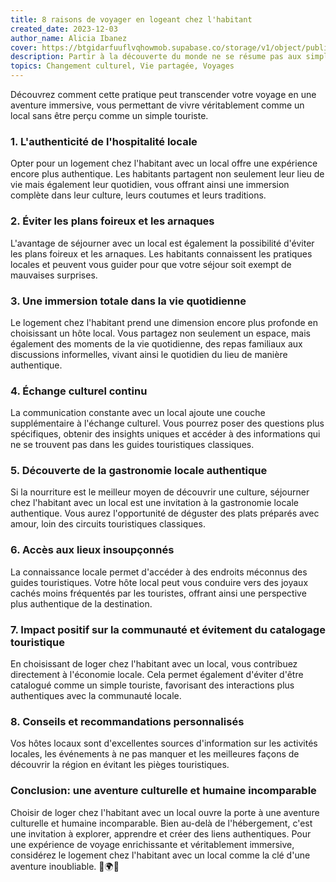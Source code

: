 ```yaml
---
title: 8 raisons de voyager en logeant chez l'habitant
created_date: 2023-12-03
author_name: Alicia Ibanez
cover: https://btgidarfuuflvqhowmob.supabase.co/storage/v1/object/public/blog/8-reasons-to-travel-by-staying-with-locals.webp?t=2023-12-03T15%3A06%3A58.656Z
description: Partir à la découverte du monde ne se résume pas aux simples attractions touristiques. Pour une expérience véritablement authentique, enrichissante et dépourvue des pièges touristiques habituels, choisissez de loger chez un local.
topics: Changement culturel, Vie partagée, Voyages
---
```


Découvrez comment cette pratique peut transcender votre voyage en une aventure immersive, vous permettant de vivre véritablement comme un local sans être perçu comme un simple touriste.

### 1. L'authenticité de l'hospitalité locale

Opter pour un logement chez l'habitant avec un local offre une expérience encore plus authentique. Les habitants partagent non seulement leur lieu de vie mais également leur quotidien, vous offrant ainsi une immersion complète dans leur culture, leurs coutumes et leurs traditions.

### 2. Éviter les plans foireux et les arnaques

L'avantage de séjourner avec un local est également la possibilité d'éviter les plans foireux et les arnaques. Les habitants connaissent les pratiques locales et peuvent vous guider pour que votre séjour soit exempt de mauvaises surprises.

### 3. Une immersion totale dans la vie quotidienne

Le logement chez l'habitant prend une dimension encore plus profonde en choisissant un hôte local. Vous partagez non seulement un espace, mais également des moments de la vie quotidienne, des repas familiaux aux discussions informelles, vivant ainsi le quotidien du lieu de manière authentique.

### 4. Échange culturel continu

La communication constante avec un local ajoute une couche supplémentaire à l'échange culturel. Vous pourrez poser des questions plus spécifiques, obtenir des insights uniques et accéder à des informations qui ne se trouvent pas dans les guides touristiques classiques.

### 5. Découverte de la gastronomie locale authentique

Si la nourriture est le meilleur moyen de découvrir une culture, séjourner chez l'habitant avec un local est une invitation à la gastronomie locale authentique. Vous aurez l'opportunité de déguster des plats préparés avec amour, loin des circuits touristiques classiques.

### 6. Accès aux lieux insoupçonnés

La connaissance locale permet d'accéder à des endroits méconnus des guides touristiques. Votre hôte local peut vous conduire vers des joyaux cachés moins fréquentés par les touristes, offrant ainsi une perspective plus authentique de la destination.

### 7. Impact positif sur la communauté et évitement du catalogage touristique

En choisissant de loger chez l'habitant avec un local, vous contribuez directement à l'économie locale. Cela permet également d'éviter d'être catalogué comme un simple touriste, favorisant des interactions plus authentiques avec la communauté locale.

### 8. Conseils et recommandations personnalisés

Vos hôtes locaux sont d'excellentes sources d'information sur les activités locales, les événements à ne pas manquer et les meilleures façons de découvrir la région en évitant les pièges touristiques.

### Conclusion: une aventure culturelle et humaine incomparable

Choisir de loger chez l'habitant avec un local ouvre la porte à une aventure culturelle et humaine incomparable. Bien au-delà de l'hébergement, c'est une invitation à explorer, apprendre et créer des liens authentiques. Pour une expérience de voyage enrichissante et véritablement immersive, considérez le logement chez l'habitant avec un local comme la clé d'une aventure inoubliable. 🏡🌍✨
